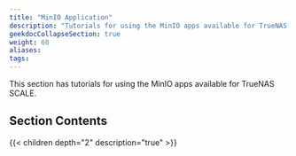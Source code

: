 ```yaml
---
title: "MinIO Application"
description: "Tutorials for using the MinIO apps available for TrueNAS SCALE."
geekdocCollapseSection: true
weight: 60
aliases: 
tags:
---
```


This section has tutorials for using the MinIO apps available for TrueNAS SCALE.

## Section Contents

{{< children depth="2" description="true" >}}
